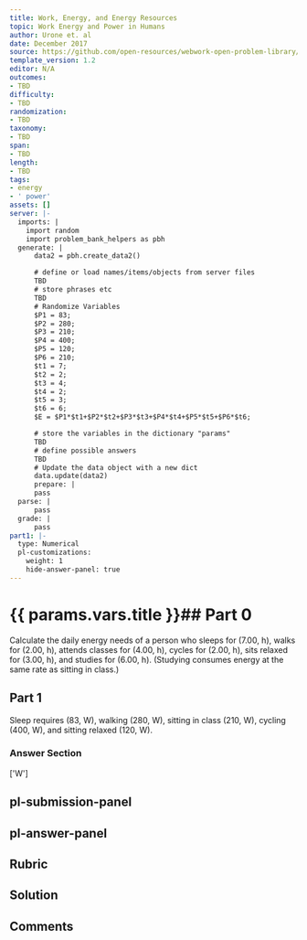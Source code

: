 ```yaml
---
title: Work, Energy, and Energy Resources
topic: Work Energy and Power in Humans
author: Urone et. al
date: December 2017
source: https://github.com/open-resources/webwork-open-problem-library/tree/master/Contrib/BrockPhysics/College_Physics_Urone/7.Work_Energy_and_Energy_Resources/7-08.Work_Energy_and_Power_in_Humans/NU_U17_07_08_006.pg
template_version: 1.2
editor: N/A
outcomes:
- TBD
difficulty:
- TBD
randomization:
- TBD
taxonomy:
- TBD
span:
- TBD
length:
- TBD
tags:
- energy
- ' power'
assets: []
server: |-
  imports: |
    import random
    import problem_bank_helpers as pbh
  generate: |
      data2 = pbh.create_data2()

      # define or load names/items/objects from server files
      TBD
      # store phrases etc
      TBD
      # Randomize Variables
      $P1 = 83;
      $P2 = 280;
      $P3 = 210;
      $P4 = 400;
      $P5 = 120;
      $P6 = 210;
      $t1 = 7;
      $t2 = 2;
      $t3 = 4;
      $t4 = 2;
      $t5 = 3;
      $t6 = 6;
      $E = $P1*$t1+$P2*$t2+$P3*$t3+$P4*$t4+$P5*$t5+$P6*$t6;

      # store the variables in the dictionary "params"
      TBD
      # define possible answers
      TBD
      # Update the data object with a new dict
      data.update(data2)
      prepare: |
      pass
  parse: |
      pass
  grade: |
      pass
part1: |-
  type: Numerical
  pl-customizations:
    weight: 1
    hide-answer-panel: true
---
```


# {{ params.vars.title }}## Part 0 
Calculate the daily energy needs of a person who sleeps for (7.00, h), walks for (2.00, h), attends classes for (4.00, h), cycles for (2.00, h), sits relaxed for (3.00, h), and studies for (6.00, h). (Studying consumes energy at the same rate as sitting in class.) 
## Part 1 
Sleep requires (83, W), walking (280, W), sitting in class (210, W), cycling (400, W), and sitting relaxed (120, W). 


### Answer Section 
['W']

## pl-submission-panel 


## pl-answer-panel 


## Rubric 


## Solution 


## Comments 


